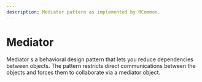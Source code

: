 ```yaml
---
description: Mediator pattern as implemented by RCommon.
---
```


# Mediator

Mediator s a behavioral design pattern that lets you reduce dependencies between objects. The pattern restricts direct communications between the objects and forces them to collaborate via a mediator object.

